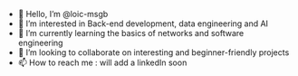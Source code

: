 - 👋 Hello, I’m @loic-msgb
- 👀 I’m interested in Back-end development, data engineering and AI
- 🌱 I’m currently learning the basics of networks and software engineering
- 💞️ I’m looking to collaborate on interesting and beginner-friendly projects
- 📫 How to reach me : will add a linkedIn soon

<!---
loic-msgb/loic-msgb is a ✨ special ✨ repository because its `README.md` (this file) appears on your GitHub profile.
You can click the Preview link to take a look at your changes.
--->
